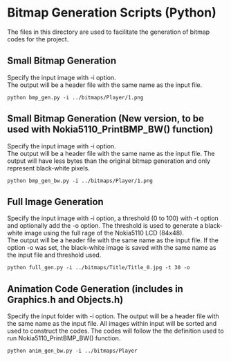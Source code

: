 # Bitmap Generation Scripts (Python)

The files in this directory are used to facilitate the generation of bitmap codes for the project.

## Small Bitmap Generation

Specify the input image with -i option.  
The output will be a header file with the same name as the input file.

```
python bmp_gen.py -i ../bitmaps/Player/1.png
```

## Small Bitmap Generation (New version, to be used with Nokia5110_PrintBMP_BW() function)

Specify the input image with -i option.  
The output will be a header file with the same name as the input file.
The output will have less bytes than the original bitmap generation and only represent black-white pixels.

```
python bmp_gen_bw.py -i ../bitmaps/Player/1.png
```

## Full Image Generation

Specify the input image with -i option, a threshold (0 to 100) with -t option and optionally add the -o option.
The threshold is used to generate a black-white image using the full rage of the Nokia5110 LCD (84x48).  
The output will be a header file with the same name as the input file.
If the option -o was set, the black-white image is saved with the same name as the input file and threshold used.

```
python full_gen.py -i ../bitmaps/Title/Title_0.jpg -t 30 -o
```

## Animation Code Generation (includes in Graphics.h and Objects.h)

Specify the input folder with -i option.
The output will be a header file with the same name as the input file.
All images within input will be sorted and used to construct the codes.
The codes will follow the the definition used to run Nokia5110_PrintBMP_BW() function.

```
python anim_gen_bw.py -i ../bitmaps/Player
```
